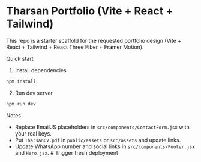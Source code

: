 # Tharsan Portfolio (Vite + React + Tailwind)

This repo is a starter scaffold for the requested portfolio design (Vite + React + Tailwind + React Three Fiber + Framer Motion).

Quick start

1. Install dependencies

```powershell
npm install
```

2. Run dev server

```powershell
npm run dev
```

Notes
- Replace EmailJS placeholders in `src/components/ContactForm.jsx` with your real keys.
- Put `TharsanCV.pdf` in `public/assets` or `src/assets` and update links.
- Update WhatsApp number and social links in `src/components/Footer.jsx` and `Hero.jsx`.
#   T r i g g e r   f r e s h   d e p l o y m e n t  
 